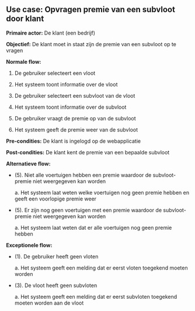 ## Use case: Opvragen premie van een subvloot door klant

**Primaire actor:** De klant (een bedrijf)

**Objectief:** De klant moet in staat zijn de premie van een subvloot op te vragen

**Normale flow:**


1. De gebruiker selecteert een vloot

2. Het systeem toont informatie over de vloot

3. De gebruiker selecteert een subvloot van de vloot

4. Het systeem toont informatie over de subvloot

5. De gebruiker vraagt de premie op van de subvloot

6. Het systeem geeft de premie weer van de subvloot


**Pre-condities:** De klant is ingelogd op de webapplicatie

**Post-condities:** De klant kent de premie van een bepaalde subvloot

**Alternatieve flow:**

* (5). Niet alle voertuigen hebben een premie waardoor de subvloot-premie niet weergegeven kan worden

  a. Het systeem laat weten welke voertuigen nog geen premie hebben en geeft een voorlopige premie weer

* (5). Er zijn nog geen voertuigen met een premie waardoor de subvloot-premie niet weergegeven kan worden

  a. Het systeem laat weten dat er alle voertuigen nog geen premie hebben


**Exceptionele flow:**

* (1). De gebruiker heeft geen vloten

  a. Het systeem geeft een melding dat er eerst vloten toegekend moeten worden

* (3). De vloot heeft geen subvloten

  a. Het systeem geeft een melding dat er eerst subvloten toegekend moeten worden aan de vloot
